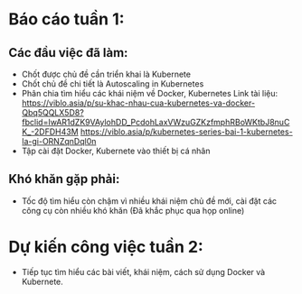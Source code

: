 # Báo cáo tuần 1:
## Các đầu việc đã làm:
  + Chốt được chủ đề cần triển khai là Kubernete
  + Chốt chủ đề chi tiết là Autoscaling in Kubernetes
  + Phân chia tìm hiểu các khái niệm về Docker, Kubernetes
  Link tài liệu: 
  https://viblo.asia/p/su-khac-nhau-cua-kubernetes-va-docker-Qbq5QQLX5D8?fbclid=IwAR1dZK9VAylohDD_PcdohLaxVWzuGZKzfmphRBoWKtbJ8nuCK_-2DFDH43M
  https://viblo.asia/p/kubernetes-series-bai-1-kubernetes-la-gi-ORNZqnDql0n
  + Tập cài đặt Docker, Kubernete vào thiết bị cá nhân
## Khó khăn gặp phải:
  + Tốc độ tìm hiểu còn chậm vì nhiều khái niệm chủ đề mới, cài đặt các công cụ còn nhiều khó khăn (Đã khắc phục qua họp online)
# Dự kiến công việc tuần 2:
  + Tiếp tục tìm hiểu các bài viết, khái niệm, cách sử dụng Docker và Kubernete.

  
  
